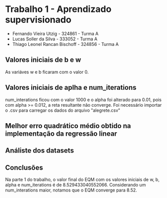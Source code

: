 # Trabalho 1 - Aprendizado supervisionado

* Fernando Vieira Utzig - 324861 - Turma A
* Lucas Soller da Silva - 333052 - Turma A
* Thiago Leonel Rancan Bischoff - 324856 - Turma A

## Valores iniciais de b e w
As variáves w e b ficaram com o valor 0.
## Valores iniciais de aplha e num_iterations
num_interations ficou com o valor 1000 e o alpha foi alterado para 0.01, pois com alpha >= 0.012, a reta resultante não converge. Foi necessário importar o .csv para carregar os dados do arquivo "alegrete.csv"

## Melhor erro quadrático médio obtido na implementação da regressão linear
## Análiste dos datasets
## Conclusões
Na parte 1 do trabalho, o valor final do EQM com os valores iniciais de w, b, alpha e num_iterations é de 8.529433040552066. Considerando um num_interations maior, notamos que o EQM converge para 8.52.